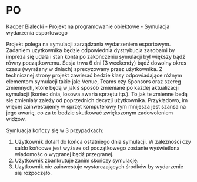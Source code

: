 # PO

Kacper Bialecki - Projekt na programowanie obiektowe - Symulacja wydarzenia esportowego

Projekt polega na symulacji zarządzania wydarzeniem esportowym. Zadaniem uzytkownika będzie odpowiednia dystrybucja zasobami by impreza się udała i stan konta po zakończeniu symulacji był większy bądź równy początkowemu. Sesja trwa 6 dni (3 weekendy) bądź dowolny okres czasu (wyrażany w dniach) sprecyzowany przez użytkownika.
Z technicznej strony projekt zawierać bedzie klasy odpowiadające różnym elementom symulacji takie jak: Venue, Teams czy Sponsors oraz szereg zmiennych, które będą w jakiś sposób zmieniane po każdej aktualizacji symulacji (koniec dnia, losowa awaria sprzętu itp.). To jak te zmienne bedą się zmieniały zależy od poprzednich decyzji użytkownika. Przykładowo, im więcej zainwestujemy w sprzęt komputerowy tym mnijesza jest szansa na jego awarię, co za to bedzie skutkować zwiększonym zadowoleniem widzów.

Symluacja kończy się w 3 przypadkach:
1. Użytkownik dotarł do końca ostatniego dnia symulacji. W zalezności czy saldo końcowe jest wyższe od początkowego zostanie wyświetlona wiadomośc o wygranej bądź przegranej.
2. Użytkownik zbankrutuje zanim skończy symulację.
3. Uzytkownik nie zainwestuje wystarczających środków by wydarzenie się rozpoczęło.
